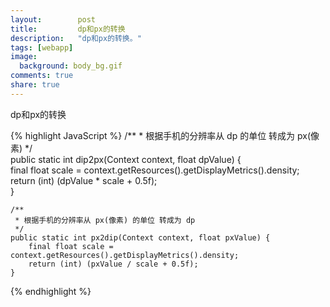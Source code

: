 ```yaml
---
layout:        post
title:         dp和px的转换
description:   "dp和px的转换。"
tags: [webapp]
image:
  background: body_bg.gif
comments: true
share: true
---
```


dp和px的转换

{% highlight JavaScript %}
	/** 
     * 根据手机的分辨率从 dp 的单位 转成为 px(像素) 
     */  
    public static int dip2px(Context context, float dpValue) {  
        final float scale = context.getResources().getDisplayMetrics().density;
        return (int) (dpValue * scale + 0.5f);  
    }  
  
    /** 
     * 根据手机的分辨率从 px(像素) 的单位 转成为 dp 
     */  
    public static int px2dip(Context context, float pxValue) {  
        final float scale = context.getResources().getDisplayMetrics().density;
        return (int) (pxValue / scale + 0.5f);  
    }  
{% endhighlight %}
